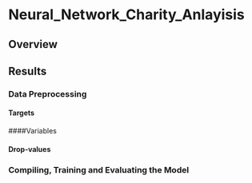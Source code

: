 # Neural_Network_Charity_Anlayisis

## Overview

## Results

### Data Preprocessing

#### Targets

####Variables

#### Drop-values


### Compiling, Training and Evaluating the Model
